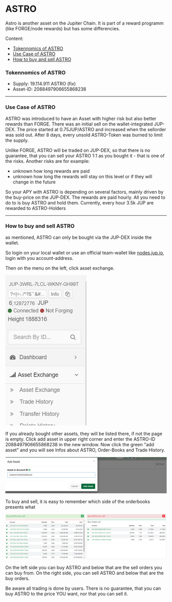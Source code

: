 # ASTRO

Astro is another asset on the Jupiter Chain. It is part of a reward programm (like FORGE/node rewards) but has some differencies.

Content:

-  [Tokennomics of ASTRO](#tokennomics-of-astro)
- [Use Case of ASTRO](#use-case-of-astro)
- [How to buy and sell ASTRO](#how-to-buy-and-sell-astro)

### Tokennomics of ASTRO

- Supply: 19.114.911 ASTRO (fix)
- Asset-ID: 2088497906655868238



______________________________________________________________________________________________________________________________

### Use Case of ASTRO

ASTRO was introduced to have an Asset with higher risk but also better rewards than FORGE. There was an initial sell on the wallet-integrated JUP-DEX. The price started at 0.75JUP/ASTRO and increased when the sellorder was sold out. After 8 days, every unsold ASTRO-Token was burned to limit the supply.

Unlike FORGE, ASTRO will be traded on JUP-DEX, so that there is no guarantee, that you can sell your ASTRO 1:1 as you bought it - that is one of the risks. Another risks are for example:

- unknown how long rewards are paid
- unknown how long the rewards will stay on this level or if they will change in the future

So your APY with ASTRO is depending on several factors, mainly driven by the buy-price on the JUP-DEX. The rewards are paid hourly. All you need to do to is buy ASTRO and hold them. Currently, every hour 3.5k JUP are rewarded to ASTRO-Holders

____________________________________________

### How to buy and sell ASTRO

as mentioned, ASTRO can only be bought via the JUP-DEX inside the wallet.

So login on your local wallet or use an official team-wallet like [nodes.jup.io](nodes.jup.io), login with you account-address.

Then on the menu on the left, click asset exchange.

![image-20210816233222836](pics/image-20210816233222836.png)

If you already bought other assets, they will be listed there, if not the page is empty. Click add asset in upper right corner and enter the ASTRO-ID 2088497906655868238 in the new window. Now click the green "add asset" and you will see Infos about ASTRO, Order-Books and Trade History.

![image-20210816233507303](pics/image-20210816233507303.png)



To buy and sell, it is easy to remember which side of the orderbooks presents what

![image-20210818211209584](pics/image-20210818211209584.png)

On the left side you can buy ASTRO and below that are the sell orders you can buy from. On the right side, you can sell ASTRO and below that are the buy orders.

Be aware all trading is done by users. There is no guarantee, that you can buy ASTRO to the price YOU want, nor that you can sell it.
